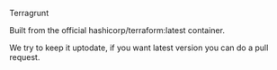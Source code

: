 Terragrunt

Built from the official hashicorp/terraform:latest container.

We try to keep it uptodate, if you want latest version you can do a pull request.
